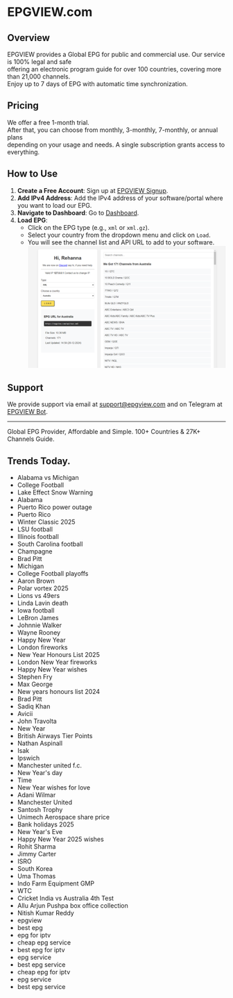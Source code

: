 # EPGVIEW.com



## Overview
EPGVIEW provides a Global EPG for public and commercial use. Our service is 100% legal and safe\
offering an electronic program guide for over 100 countries, covering more than 21,000 channels.\
Enjoy up to 7 days of EPG with automatic time synchronization.

## Pricing
We offer a free 1-month trial. \
After that, you can choose from monthly, 3-monthly, 7-monthly, or annual plans \
depending on your usage and needs. A single subscription grants access to everything.

## How to Use
1. **Create a Free Account**: Sign up at [EPGVIEW Signup](https://epgview.com/signup.php).
2. **Add IPv4 Address**: Add the IPv4 address of your software/portal where you want to load our EPG.
3. **Navigate to Dashboard**: Go to [Dashboard](https://epgview.com/dashboard.php).
4. **Load EPG**:
   - Click on the EPG type (e.g., `xml` or `xml.gz`).
   - Select your country from the dropdown menu and click on `Load`.
   - You will see the channel list and API URL to add to your software.
![EPGVIEW](img/dashboard.png)
## Support
We provide support via email at [support@epgview.com](mailto:support@epgview.com) and on Telegram at [EPGVIEW Bot](https://t.me/epgview_bot).

---

Global EPG Provider, Affordable and Simple. 100+ Countries & 27K+ Channels Guide.

## Trends Today.

- Alabama vs Michigan
- College Football
- Lake Effect Snow Warning
- Alabama
- Puerto Rico power outage
- Puerto Rico
- Winter Classic 2025
- LSU football
- Illinois football
- South Carolina football
- Champagne
- Brad Pitt
- Michigan
- College Football playoffs
- Aaron Brown
- Polar vortex 2025
- Lions vs 49ers
- Linda Lavin death
- Iowa football
- LeBron James
- Johnnie Walker
- Wayne Rooney
- Happy New Year
- London fireworks
- New Year Honours List 2025
- London New Year fireworks
- Happy New Year wishes
- Stephen Fry
- Max George
- New years honours list 2024
- Brad Pitt
- Sadiq Khan
- Avicii
- John Travolta
- New Year
- British Airways Tier Points
- Nathan Aspinall
- Isak
- Ipswich
- Manchester united f.c.
- New Year's day
- Time
- New Year wishes for love
- Adani Wilmar
- Manchester United
- Santosh Trophy
- Unimech Aerospace share price
- Bank holidays 2025
- New Year's Eve
- Happy New Year 2025 wishes
- Rohit Sharma
- Jimmy Carter
- ISRO
- South Korea
- Uma Thomas
- Indo Farm Equipment GMP
- WTC
- Cricket India vs Australia 4th Test
- Allu Arjun Pushpa box office collection
- Nitish Kumar Reddy
- epgview
- best epg
- epg for iptv
- cheap epg service
- best epg for iptv
- epg service
- best epg service
- cheap epg for iptv
- epg service
- best epg service
